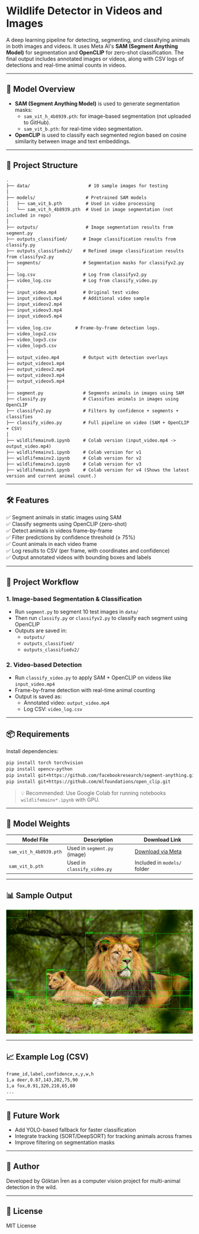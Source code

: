 # Wildlife Detector in Videos and Images

A deep learning pipeline for detecting, segmenting, and classifying animals in both images and videos. It uses Meta AI's **SAM (Segment Anything Model)** for segmentation and **OpenCLIP** for zero-shot classification. The final output includes annotated images or videos, along with CSV logs of detections and real-time animal counts in videos.

---

## 🧠 Model Overview

- **SAM (Segment Anything Model)** is used to generate segmentation masks:
  - `sam_vit_h_4b8939.pth`: for image-based segmentation (not uploaded to GitHub).
  - `sam_vit_b.pth`: for real-time video segmentation.
- **OpenCLIP** is used to classify each segmented region based on cosine similarity between image and text embeddings.

---

## 📁 Project Structure

```
.
├── data/                      # 10 sample images for testing
│
├── models/                   # Pretrained SAM models
│   ├── sam_vit_b.pth         # Used in video processing
│   └── sam_vit_h_4b8939.pth  # Used in image segmentation (not included in repo)
│
├── outputs/                  # Image segmentation results from segment.py
├── outputs_classified/      # Image classification results from classify.py
├── outputs_classifiedv2/    # Refined image classification results from classifyv2.py
├── segments/                # Segmentation masks for classifyv2.py
│
├── log.csv                  # Log from classifyv2.py
├── video_log.csv            # Log from classify_video.py
│
├── input_video.mp4          # Original test video
├── input_videov1.mp4        # Additional video sample
├── input_videov2.mp4
├── input_videov3.mp4
├── input_videov5.mp4
│
├── video_log.csv         # Frame-by-frame detection logs.
├── video_logv2.csv
├── video_logv3.csv
├── video_logv5.csv
│
├── output_video.mp4         # Output with detection overlays
├── output_videov1.mp4
├── output_videov2.mp4
├── output_videov3.mp4
├── output_videov5.mp4
│
├── segment.py               # Segments animals in images using SAM
├── classify.py              # Classifies animals in images using OpenCLIP
├── classifyv2.py            # Filters by confidence + segments + classifies
├── classify_video.py        # Full pipeline on video (SAM + OpenCLIP + CSV)
│
├── wildlifemainv0.ipynb     # Colab version (input_video.mp4 -> output_video.mp4)
├── wildlifemainv1.ipynb     # Colab version for v1
├── wildlifemainv2.ipynb     # Colab version for v2
├── wildlifemainv3.ipynb     # Colab version for v3
├── wildlifemainv5.ipynb     # Colab version for v4 (Shows the latest version and current animal count.)
```

---

## 🛠️ Features

✅ Segment animals in static images using SAM  
✅ Classify segments using OpenCLIP (zero-shot)  
✅ Detect animals in videos frame-by-frame  
✅ Filter predictions by confidence threshold (≥ 75%)  
✅ Count animals in each video frame  
✅ Log results to CSV (per frame, with coordinates and confidence)  
✅ Output annotated videos with bounding boxes and labels

---

## 🧪 Project Workflow

### 1. **Image-based Segmentation & Classification**
- Run `segment.py` to segment 10 test images in `data/`
- Then run `classify.py` or `classifyv2.py` to classify each segment using OpenCLIP
- Outputs are saved in:
  - `outputs/`
  - `outputs_classified/`
  - `outputs_classifiedv2/`

### 2. **Video-based Detection**
- Run `classify_video.py` to apply SAM + OpenCLIP on videos like `input_video.mp4`
- Frame-by-frame detection with real-time animal counting
- Output is saved as:
  - Annotated video: `output_video.mp4`
  - Log CSV: `video_log.csv`

---

## 📦 Requirements

Install dependencies:

```bash
pip install torch torchvision
pip install opencv-python
pip install git+https://github.com/facebookresearch/segment-anything.git
pip install git+https://github.com/mlfoundations/open_clip.git
```

> 💡 Recommended: Use Google Colab for running notebooks `wildlifemainv*.ipynb` with GPU.

---

## 🧠 Model Weights

| Model File              | Description                    | Download Link |
|-------------------------|--------------------------------|----------------|
| `sam_vit_h_4b8939.pth`  | Used in `segment.py` (image)   | [Download via Meta](https://dl.fbaipublicfiles.com/segment_anything/sam_vit_h_4b8939.pth) |
| `sam_vit_b.pth`         | Used in `classify_video.py`    | Included in `models/` folder |

---

## 📊 Sample Output

![sample_frame](outputs_classifiedv2/classified_01.jpg)

---

## 📈 Example Log (CSV)

```
frame_id,label,confidence,x,y,w,h
1,a deer,0.87,143,202,75,90
1,a fox,0.91,320,210,65,80
...
```

---

## 🧪 Future Work

- Add YOLO-based fallback for faster classification
- Integrate tracking (SORT/DeepSORT) for tracking animals across frames
- Improve filtering on segmentation masks

---

## 🐾 Author

Developed by Göktan İren as a computer vision project for multi-animal detection in the wild.

---

## 📄 License

MIT License
